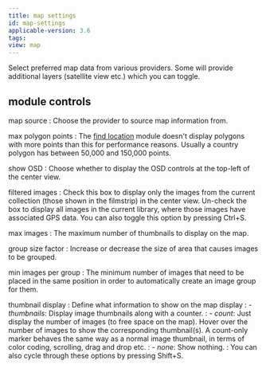 ```yaml
---
title: map settings
id: map-settings
applicable-version: 3.6
tags:
view: map
---
```


Select preferred map data from various providers. Some will provide additional layers (satellite view etc.) which you can toggle.

## module controls

map source
: Choose the provider to source map information from.

max polygon points
: The [find location](./find-location.md) module doesn't display polygons with more points than this for performance reasons. Usually a country polygon has between 50,000 and 150,000 points.

show OSD
: Choose whether to display the OSD controls at the top-left of the center view.

filtered images
: Check this box to display only the images from the current collection (those shown in the filmstrip) in the center view. Un-check the box to display all images in the current library, where those images have associated GPS data. You can also toggle this option by pressing Ctrl+S.

max images
: The maximum number of thumbnails to display on the map.

group size factor
: Increase or decrease the size of area that causes images to be grouped.

min images per group
: The minimum number of images that need to be placed in the same position in order to automatically create an image group for them.

thumbnail display
: Define what information to show on the map display
: - _thumbnails_: Display image thumbnails along with a counter.
: - _count_: Just display the number of images (to free space on the map). Hover over the number of images to show the corresponding thumbnail(s). A count-only marker behaves the same way as a normal image thumbnail, in terms of color coding, scrolling, drag and drop etc.
: - _none_: Show nothing.
: You can also cycle through these options by pressing Shift+S.
